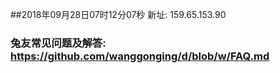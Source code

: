 ##2018年09月28日07时12分07秒 新址: 159.65.153.90
### 兔友常见问题及解答: https://github.com/wanggonging/d/blob/w/FAQ.md
